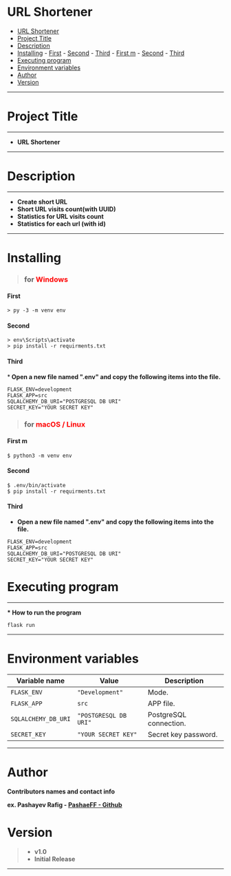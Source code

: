 # URL Shortener

- [URL Shortener](#url-shortener)
- [Project Title](#project-title)
- [Description](#description)
- [Installing](#installing)
      - [First](#first)
      - [Second](#second)
      - [Third](#third)
      - [First m](#first-m)
      - [Second](#second-1)
      - [Third](#third-1)
- [Executing program](#executing-program)
- [Environment variables](#environment-variables)
- [Author](#author)
- [Version](#version)
___

# Project Title
___
* <b> URL Shortener</b>
___

# Description
___
* <b> Create short URL </b>
* <b> Short URL visits count(with UUID)</b>
* <b> Statistics for URL visits count</b>
* <b> Statistics for each url (with id) </b>
____

# Installing
>### for <font color = "red">Windows</font>
#### First                
``` 
> py -3 -m venv env

```
#### Second
```
> env\Scripts\activate
> pip install -r requirments.txt

```
#### Third
*<b> Open a new file named ".env" and copy the following items into the file.</b>

```
FLASK_ENV=development
FLASK_APP=src
SQLALCHEMY_DB_URI="POSTGRESQL DB URI"
SECRET_KEY="YOUR SECRET KEY"

```


>### for <font color = "red">macOS / Linux</font>
#### First m
``` 
$ python3 -m venv env

```
#### Second
```
$ .env/bin/activate
$ pip install -r requirments.txt

```
#### Third
* <b>Open a new file named ".env" and copy the following items into the file.</b>

```
FLASK_ENV=development
FLASK_APP=src
SQLALCHEMY_DB_URI="POSTGRESQL DB URI"
SECRET_KEY="YOUR SECRET KEY"

```


# Executing program
___

<b>* How to run the program</b>

```
flask run
```
___

# Environment variables



| Variable name                                  | Value                                   | Description                                                                                                                                                                                             |
| ---------------------------------------------- | ----------------------------------------------- | ------------------------------------------------------------------------------------------------------------------------------------------------------------------------------------------------------- |
| `FLASK_ENV`                              | `"Development"`                                   | Mode.                                                                                                                                                                             |
| `FLASK_APP`                              | `src`                                          | APP file.                                                                                                                                                                             |
| `SQLALCHEMY_DB_URI`                          | `"POSTGRESQL DB URI"`                                        | PostgreSQL connection.                                                                                                                                                                         |
| `SECRET_KEY`                          | `"YOUR SECRET KEY"`                                        | Secret key password.                                                                                                                                                                                                                                                                                                                                       |
____

# Author

<b>Contributors names and contact info</b>

<b>ex. Pashayev Rafig - [PashaeFF - Github](https://github.com/PashaeFF) </b>

# Version

>* <b>v1.0</b>
>* <b>Initial Release</b>

___